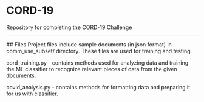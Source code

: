# CORD-19
Repository for completing the CORD-19 Challenge
<hr>
## Files
Project files include sample documents (in json format) in comm_use_subset/ directory. These files are used for training and testing. <br>

cord_training.py - contains methods used for analyzing data and training the ML classifier to recognize relevant pieces of data from the given documents. 

covid_analysis.py - contains methods for formatting data and preparing it for us with classifier.


